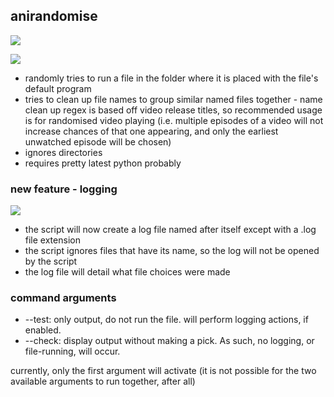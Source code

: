 ## anirandomise
![](http://i.imgur.com/miiFN0S.png)

![](http://i.imgur.com/YMBm9rj.png)

- randomly tries to run a file in the folder where it is placed with the file's default program
- tries to clean up file names to group similar named files together - name clean up regex is based off video release titles, so recommended usage is for randomised video playing (i.e. multiple episodes of a video will not increase chances of that one appearing, and only the earliest unwatched episode will be chosen)
- ignores directories
- requires pretty latest python probably

### new feature - logging
![](https://i.imgur.com/f0YMb74.png)
- the script will now create a log file named after itself except with a .log file extension
- the script ignores files that have its name, so the log will not be opened by the script
- the log file will detail what file choices were made

### command arguments
- --test: only output, do not run the file. will perform logging actions, if enabled.
- --check: display output without making a pick. As such, no logging, or file-running, will occur.

currently, only the first argument will activate (it is not possible for the two available arguments to run together, after all)
